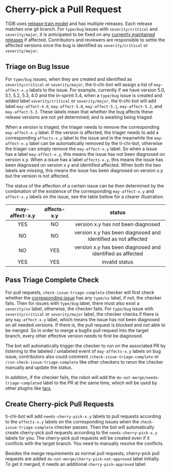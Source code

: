 # Cherry-pick a Pull Request

TiDB uses [release train model](../project-management/release-train-model.md) and has multiple releases. Each release matches one git branch. For `type/bug` issues with `severity/critical` and `severity/major`, it is anticipated to be fixed on any [currently maintained releases](https://pingcap.github.io/tidb-dev-guide/project-management/release-train-model.html#what-is-tidb-version-mechanism-under-release-train-model) if affected. Contributors and reviewers are responsible to settle the affected versions once the bug is identified as `severity/critical` or `severity/major`.

## Triage on Bug Issue

For `type/bug` issues, when they are created and identified as `severity/critical` or `severity/major`, the ti-chi-bot will assign a list of `may-affect-x.y` labels to the issue. For example, currently if we have version 5.0, 5.1, 5.2, 5.3, 4.0 and the in-sprint 5.4, when a `type/bug` issue is created and added label `severity/critical` or `severity/major`, the ti-chi-bot will add label `may-affect-4.0`, `may-affect-5.0`, `may-affect-5.1`, `may-affect-5.2`, and `may-affect-5.3`. These labels mean that whether the bug affects these release versions are not yet determined, and is awaiting being triaged.

When a version is triaged, the triager needs to remove the corresponding `may-affect-x.y` label. If the version is affected, the triager needs to add a corresponding `affects-x.y` label to the issue and in the meanwhile the `may-affect-x.y` label can be automatically removed by the ti-chi-bot, otherwise the triager can simply remove the `may-affect-x.y` label. So when a issue has a label `may-affect-x.y`, this means the issue has not been diagnosed on version x.y. When a issue has a label `affects-x.y`, this means the issue has been diagnosed on version x.y and identified affected. When both the two labels are missing, this means the issue has been diagnosed on version x.y but the version is not affected.

The status of the affection of a certain issue can be then determined by the combination of the existence of the corresponding `may-affect-x.y` and `affect-x.y` labels on the issue, see the table bellow for a clearer illustration.

| may-affect-x.y | affects-x.y |                         status                                |
|:--------------:|:-----------:|:-------------------------------------------------------------:|
|     YES        |    NO       | version x.y has not been diagnosed                            |
|     NO         |    NO       | version x.y has been diagnosed and identified as not affected |
|     NO         |    YES      | version x.y has been diagnosed and identified as affected     |
|     YES        |    YES      | invalid status                                                |

## Pass Triage Complete Check

For pull requests, `check-issue-triage-complete` checker will first check whether the [corresponding issue](https://pingcap.github.io/tidb-dev-guide/contribute-to-tidb/contribute-code.html#referring-to-an-issue) has any `type/xx` label, if not, the checker fails. Then for issues with `type/bug` label, there must also exist a `severity/xx` label, otherwise, the checker fails. For `type/bug` issue with `severity/critical` or `severity/major` label, the checker checks if there is any `may-affect-x.y` label, which means the issue has not been diagnosed on all needed versions. If there is, the pull request is blocked and not able to be merged. So in order to merge a bugfix pull request into the target branch, every other effective version needs to first be diagnosed.

The bot will automatically trigger the checker to run on the associated PR by listening to the labeled / unlabeled event of `may-affects-x.y` labels on bug issue, contributors also could comment `/check-issue-triage-complete` or `/run-check-issue-triage-complete` like other checkers to rerun the checker manually and update the status. 

In addition, if the checker fails, the robot will add the `do-not-merge/needs-triage-completed` label to the PR at the same time, which will be used by other plugins like [tars](https://book.prow.tidb.io/#/en/plugins/tars).

## Create Cherry-pick Pull Requests

ti-chi-bot will add `needs-cherry-pick-x.y` labels to pull requests according to the `affects-x.y` labels on the corresponding issues when the `check-issue-triage-complete` checker passes. Then the bot will automatically create cherry-pick pull requests according to the `needs-cherry-pick-x.y` labels for you. The cherry-pick pull requests will be created even if it conflicts with the target branch. You need to manually resolve the conflicts.

Besides the merge requirements as normal pull requests, cherry-pick pull requests are added `do-not-merge/cherry-pick-not-approved` label initially. To get it merged, it needs an additional `cherry-pick-approved` label.
